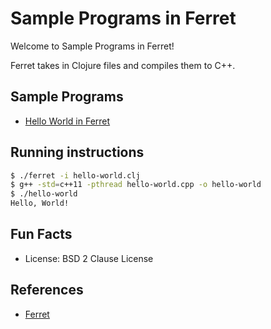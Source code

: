 # Sample Programs in Ferret

Welcome to Sample Programs in Ferret!

Ferret takes in Clojure files and compiles them to C++.

## Sample Programs

- [Hello World in Ferret](https://github.com/TheRenegadeCoder/sample-programs/issues/504)

## Running instructions

```bash
$ ./ferret -i hello-world.clj
$ g++ -std=c++11 -pthread hello-world.cpp -o hello-world
$ ./hello-world
Hello, World!
```
## Fun Facts

- License: BSD 2 Clause License

## References

- [Ferret](https://ferret-lang.org/)
